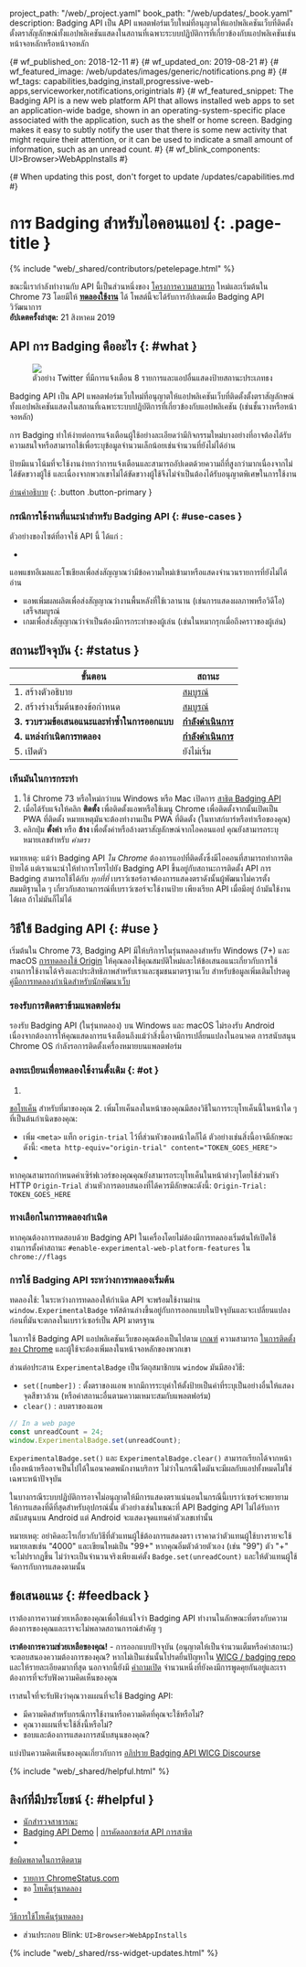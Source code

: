 project_path: "/web/_project.yaml"
book_path: "/web/updates/_book.yaml"
description: Badging API เป็น API แพลตฟอร์มเว็บใหม่ที่อนุญาตให้แอปพลิเคชันเว็บที่ติดตั้งตั้งตราสัญลักษณ์ทั้งแอปพลิเคชันแสดงในสถานที่เฉพาะระบบปฏิบัติการที่เกี่ยวข้องกับแอปพลิเคชันเช่นหน้าจอหลักหรือหน้าจอหลัก

{# wf_published_on: 2018-12-11 #} {# wf_updated_on: 2019-08-21 #} {#
wf_featured_image: /web/updates/images/generic/notifications.png #} {# wf_tags:
capabilities,badging,install,progressive-web-apps,serviceworker,notifications,origintrials
#} {# wf_featured_snippet: The Badging API is a new web platform API that allows
installed web apps to set an application-wide badge, shown in an
operating-system-specific place associated with the application, such as the
shelf or home screen. Badging makes it easy to subtly notify the user that there
is some new activity that might require their attention, or it can be used to
indicate a small amount of information, such as an unread count. #} {#
wf_blink_components: UI>Browser>WebAppInstalls #}

{# When updating this post, don't forget to update /updates/capabilities.md #}

# การ Badging สำหรับไอคอนแอป {: .page-title }

{% include "web/_shared/contributors/petelepage.html" %}

<div class="clearfix"></div>

<aside class="caution">ขณะนี้เรากำลังทำงานกับ API นี้เป็นส่วนหนึ่งของ <a
href="/web/updates/capabilities">โครงการความสามารถ</a> ใหม่และเริ่มต้นใน Chrome
73 โดยมีให้ <a href="#ot"><b>ทดลองใช้งาน</b></a> ได้
โพสต์นี้จะได้รับการอัปเดตเมื่อ Badging API วิวัฒนาการ <br>
<b>อัปเดตครั้งล่าสุด:</b> 21 สิงหาคม 2019</aside>

## API การ Badging คืออะไร {: #what }

<figure class="attempt-right">
  <img src="/web/updates/images/2018/12/badges-on-windows.jpg">
<figcaption>ตัวอย่าง Twitter ที่มีการแจ้งเตือน 8
รายการและแอปอื่นแสดงป้ายสถานะประเภทธง</figcaption>
</figure>

Badging API เป็น API
แพลตฟอร์มเว็บใหม่ที่อนุญาตให้แอปพลิเคชันเว็บที่ติดตั้งตั้งตราสัญลักษณ์ทั้งแอปพลิเคชันแสดงในสถานที่เฉพาะระบบปฏิบัติการที่เกี่ยวข้องกับแอปพลิเคชัน
(เช่นชั้นวางหรือหน้าจอหลัก)

การ Badging
ทำให้ง่ายต่อการแจ้งเตือนผู้ใช้อย่างละเอียดว่ามีกิจกรรมใหม่บางอย่างที่อาจต้องได้รับความสนใจหรือสามารถใช้เพื่อระบุข้อมูลจำนวนเล็กน้อยเช่นจำนวนที่ยังไม่ได้อ่าน

ป้ายมีแนวโน้มที่จะใช้งานง่ายกว่าการแจ้งเตือนและสามารถอัปเดตด้วยความถี่ที่สูงกว่ามากเนื่องจากไม่ได้ขัดขวางผู้ใช้
และเนื่องจากพวกเขาไม่ได้ขัดขวางผู้ใช้จึงไม่จำเป็นต้องได้รับอนุญาตพิเศษในการใช้งาน

[อ่านคำอธิบาย](https://github.com/WICG/badging/blob/master/explainer.md) {:
.button .button-primary }

<div class="clearfix"></div>

### กรณีการใช้งานที่แนะนำสำหรับ Badging API {: #use-cases }

ตัวอย่างของไซต์ที่อาจใช้ API นี้ ได้แก่ :

-
แอพแชทอีเมลและโซเชียลเพื่อส่งสัญญาณว่ามีข้อความใหม่เข้ามาหรือแสดงจำนวนรายการที่ยังไม่ได้อ่าน
- แอพเพิ่มผลผลิตเพื่อส่งสัญญาณว่างานพื้นหลังที่ใช้เวลานาน
(เช่นการแสดงผลภาพหรือวิดีโอ) เสร็จสมบูรณ์
- เกมเพื่อส่งสัญญาณว่าจำเป็นต้องมีการกระทำของผู้เล่น
(เช่นในหมากรุกเมื่อถึงคราวของผู้เล่น)

## สถานะปัจจุบัน {: #status }

ขั้นตอน | สถานะ
--- | ---
1. สร้างตัวอธิบาย | [สมบูรณ์](https://github.com/WICG/badging/blob/master/explainer.md)
2. สร้างร่างเริ่มต้นของข้อกำหนด | [สมบูรณ์](https://wicg.github.io/badging/)
**3. รวบรวมข้อเสนอแนะและทำซ้ำในการออกแบบ** | [**กำลังดำเนินการ**](#feedback)
**4. แหล่งกำเนิดการทดลอง** | [**กำลังดำเนินการ**](#ot)
5. เปิดตัว | ยังไม่เริ่ม

### เห็นมันในการกระทำ

1. ใช้ Chrome 73 หรือใหม่กว่าบน Windows หรือ Mac เปิดการ [สาธิต Badging
API](https://badging-api.glitch.me/)
2. เมื่อได้รับแจ้งให้คลิก **ติดตั้ง** เพื่อติดตั้งแอพหรือใช้เมนู Chrome
เพื่อติดตั้งจากนั้นเปิดเป็น PWA ที่ติดตั้ง หมายเหตุมันจะต้องทำงานเป็น PWA
ที่ติดตั้ง (ในทาสก์บาร์หรือท่าเรือของคุณ)
3. คลิกปุ่ม **ตั้งค่า** หรือ **ล้าง**
เพื่อตั้งค่าหรือล้างตราสัญลักษณ์จากไอคอนแอป คุณยังสามารถระบุหมายเลขสำหรับ
*ค่าตรา*

หมายเหตุ: แม้ว่า Badging API *ใน Chrome*
ต้องการแอปที่ติดตั้งซึ่งมีไอคอนที่สามารถทำการติดป้ายได้
แต่เราแนะนำให้ทำการโทรไปยัง Badging API ขึ้นอยู่กับสถานะการติดตั้ง API การ
Badging สามารถใช้ได้กับ *ทุกที่ที่*
เบราว์เซอร์อาจต้องการแสดงตราดังนั้นผู้พัฒนาไม่ควรตั้งสมมติฐานใด ๆ
เกี่ยวกับสถานการณ์ที่เบราว์เซอร์จะใช้งานป้าย เพียงเรียก API เมื่อมีอยู่
ถ้ามันใช้งานได้ผล ถ้าไม่มันก็ไม่ได้

## วิธีใช้ Badging API {: #use }

เริ่มต้นใน Chrome 73, Badging API มีให้บริการในรุ่นทดลองสำหรับ Windows (7+) และ
macOS [การทดลองใช้
Origin](https://github.com/GoogleChrome/OriginTrials/blob/gh-pages/README.md)
ให้คุณลองใช้คุณสมบัติใหม่และให้ข้อเสนอแนะเกี่ยวกับการใช้งานการใช้งานได้จริงและประสิทธิภาพสำหรับเราและชุมชนมาตรฐานเว็บ
สำหรับข้อมูลเพิ่มเติมโปรดดู
[คู่มือการทดลองกำเนิดสำหรับนักพัฒนาเว็บ](https://github.com/GoogleChrome/OriginTrials/blob/gh-pages/developer-guide.md)

### รองรับการติดตราข้ามแพลตฟอร์ม

รองรับ Badging API (ในรุ่นทดลอง) บน Windows และ macOS ไม่รองรับ Android
เนื่องจากต้องการให้คุณแสดงการแจ้งเตือนถึงแม้ว่าสิ่งนี้อาจมีการเปลี่ยนแปลงในอนาคต
การสนับสนุน Chrome OS กำลังรอการติดตั้งเครื่องหมายบนแพลตฟอร์ม

### ลงทะเบียนเพื่อทดลองใช้งานดั้งเดิม {: #ot }

1.
[ขอโทเค็น](https://developers.chrome.com/origintrials/#/view_trial/1711367858400788481)
สำหรับที่มาของคุณ
2. เพิ่มโทเค็นลงในหน้าของคุณมีสองวิธีในการระบุโทเค็นนี้ในหน้าใด ๆ
ที่เป็นต้นกำเนิดของคุณ:
-  เพิ่ม `<meta>` แท็ก `origin-trial` ไว้ที่ส่วนหัวของหน้าใดก็ได้
ตัวอย่างเช่นสิ่งนี้อาจมีลักษณะดังนี้: `<meta http-equiv="origin-trial"
content="TOKEN_GOES_HERE">`
- 
หากคุณสามารถกำหนดค่าเซิร์ฟเวอร์ของคุณคุณยังสามารถระบุโทเค็นในหน้าต่างๆโดยใช้ส่วนหัว
HTTP `Origin-Trial` ส่วนหัวการตอบสนองที่ได้ควรมีลักษณะดังนี้: `Origin-Trial:
TOKEN_GOES_HERE`

### ทางเลือกในการทดลองกำเนิด

หากคุณต้องการทดสอบด้วย Badging API
ในเครื่องโดยไม่ต้องมีการทดลองเริ่มต้นให้เปิดใช้งานการตั้งค่าสถานะ
`#enable-experimental-web-platform-features` ใน `chrome://flags`

### การใช้ Badging API ระหว่างการทดลองเริ่มต้น

ทดลองใช้: ในระหว่างการทดลองให้กำเนิด API จะพร้อมใช้งานผ่าน
`window.ExperimentalBadge`
รหัสด้านล่างขึ้นอยู่กับการออกแบบในปัจจุบันและจะเปลี่ยนแปลงก่อนที่มันจะตกลงในเบราว์เซอร์เป็น
API มาตรฐาน

ในการใช้ Badging API แอปพลิเคชันเว็บของคุณต้องเป็นไปตาม
[เกณฑ์](/web/fundamentals/app-install-banners/#criteria) ความสามารถ
[ในการติดตั้งของ Chrome](/web/fundamentals/app-install-banners/#criteria)
และผู้ใช้จะต้องเพิ่มลงในหน้าจอหลักของพวกเขา

ส่วนต่อประสาน `ExperimentalBadge` เป็นวัตถุสมาชิกบน `window` มันมีสองวิธี:

- `set([number])` : ตั้งตราของแอพ
หากมีการระบุค่าให้ตั้งป้ายเป็นค่าที่ระบุเป็นอย่างอื่นให้แสดงจุดสีขาวล้วน
(หรือค่าสถานะอื่นตามความเหมาะสมกับแพลตฟอร์ม)
- `clear()` : ลบตราของแอพ

```js
// In a web page
const unreadCount = 24;
window.ExperimentalBadge.set(unreadCount);
```

`ExperimentalBadge.set()` และ `ExperimentalBadge.clear()`
สามารถเรียกได้จากหน้าเบื้องหน้าหรืออาจเป็นไปได้ในอนาคตพนักงานบริการ
ไม่ว่าในกรณีใดมันจะมีผลกับแอปทั้งหมดไม่ใช่เฉพาะหน้าปัจจุบัน

ในบางกรณีระบบปฏิบัติการอาจไม่อนุญาตให้มีการแสดงตราแน่นอนในกรณีนี้เบราว์เซอร์จะพยายามให้การแสดงที่ดีที่สุดสำหรับอุปกรณ์นั้น
ตัวอย่างเช่นในขณะที่ API Badging API ไม่ได้รับการสนับสนุนบน Android แต่ Android
จะแสดงจุดแทนค่าตัวเลขเท่านั้น

หมายเหตุ: อย่าคิดอะไรเกี่ยวกับวิธีที่ตัวแทนผู้ใช้ต้องการแสดงตรา
เราคาดว่าตัวแทนผู้ใช้บางรายจะใช้หมายเลขเช่น "4000" และเขียนใหม่เป็น "99+"
หากคุณอิ่มตัวด้วยตัวเอง (เช่น "99") ตัว "+" จะไม่ปรากฏขึ้น
ไม่ว่าจะเป็นจำนวนจริงเพียงแค่ตั้ง `Badge.set(unreadCount)`
และให้ตัวแทนผู้ใช้จัดการกับการแสดงตามนั้น

## ข้อเสนอแนะ {: #feedback }

เราต้องการความช่วยเหลือของคุณเพื่อให้แน่ใจว่า Badging API
ทำงานในลักษณะที่ตรงกับความต้องการของคุณและเราจะไม่พลาดสถานการณ์สำคัญ ๆ

<aside class="key-point"><b>เราต้องการความช่วยเหลือของคุณ!</b> -
การออกแบบปัจจุบัน (อนุญาตให้เป็นจำนวนเต็มหรือค่าสถานะ)
จะตอบสนองความต้องการของคุณ? หากไม่เป็นเช่นนั้นโปรดยื่นปัญหาใน <a
href="https://github.com/WICG/badging/issues">WICG / badging repo</a>
และให้รายละเอียดมากที่สุด นอกจากนี้ยังมี <a
href="https://github.com/WICG/badging/blob/master/choices.md">คำถามเปิด</a>
จำนวนหนึ่งที่ยังคงมีการพูดคุยกันอยู่และเราต้องการที่จะรับฟังความคิดเห็นของคุณ</aside>

เราสนใจที่จะรับฟังว่าคุณวางแผนที่จะใช้ Badging API:

- มีความคิดสำหรับกรณีการใช้งานหรือความคิดที่คุณจะใช้หรือไม่?
- คุณวางแผนที่จะใช้สิ่งนี้หรือไม่?
- ชอบและต้องการแสดงการสนับสนุนของคุณ?

แบ่งปันความคิดเห็นของคุณเกี่ยวกับการ [อภิปราย Badging API WICG
Discourse](https://discourse.wicg.io/t/badging-api-for-showing-an-indicator-on-a-web-apps-shelf-icon/2900)

{% include "web/_shared/helpful.html" %}

## ลิงก์ที่มีประโยชน์ {: #helpful }

- [นักสำรวจสาธารณะ](https://github.com/WICG/badging/blob/master/explainer.md)
- [Badging API Demo](https://badging-api.glitch.me/) | [การคัดลอกซอร์ส API
การสาธิต](https://glitch.com/edit/#!/badging-api?path=demo.js)
-
[ข้อผิดพลาดในการติดตาม](https://bugs.chromium.org/p/chromium/issues/detail?id=719176)
- [รายการ
ChromeStatus.com](https://www.chromestatus.com/features/6068482055602176)
- ขอ
[โทเค็นรุ่นทดลอง](https://developers.chrome.com/origintrials/#/view_trial/1711367858400788481)
-
[วิธีการใช้โทเค็นรุ่นทดลอง](https://github.com/GoogleChrome/OriginTrials/blob/gh-pages/developer-guide.md#how-do-i-enable-an-experimental-feature-on-my-origin)
- ส่วนประกอบ Blink: `UI>Browser>WebAppInstalls`

{% include "web/_shared/rss-widget-updates.html" %}
